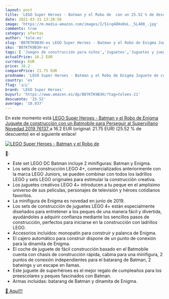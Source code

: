 ```yaml
---
layout: post
title: 'LEGO Super Heroes - Batman y el Robo de  con un 25.52 % de descuento'
date: 2021-03-31 13:20:58
image: 'https://m.media-amazon.com/images/I/51+q4OHx0oL._SL400_.jpg'
comments: true
category: ofertas
author: 'tole.es'
slug: 'B07KTK9B3H-es LEGO Super Heroes - Batman y el Robo de Enigma Juguete de...'
sku: 'B07KTK9B3H-es'
tags: [ 'Juegos de construcción para niños','Juguetes','Juguetes y juegos','lego','lego super heroes', ]
actualPrice: 16.2 EUR
currency: EUR
price: 16.2
comparePrice: 21.75 EUR
prodname: 'LEGO Super Heroes - Batman y el Robo de Enigma Juguete de construcción con un Batmobile para Perseguir al Supervillano  Novedad 2019  76137 '
country: 'es'
flag: '🇪🇸'
brand: 'LEGO Super Heroes'
buyurl: 'https://www.amazon.es/dp/B07KTK9B3H/?tag=tolees-21'
descuento: '25.52'
average: '10.937'
---
```


En este momento está [LEGO Super Heroes - Batman y el Robo de Enigma Juguete de construcción con un Batmobile para Perseguir al Supervillano  Novedad 2019  76137 ](https://www.amazon.es/dp/B07KTK9B3H/?tag=tolees-21) a 16.2 EUR (original: 21.75 EUR) (25.52 %  de descuento) en el siguiente enlace!

[![LEGO Super Heroes - Batman y el Robo de ](https://m.media-amazon.com/images/I/51+q4OHx0oL._SL400_.jpg)](https://www.amazon.es/dp/B07KTK9B3H/?tag=tolees-21)

🔎:

- Este set LEGO DC Batman incluye 2 minifiguras: Batman y Enigma.
- Los sets de construcción LEGO 4+, comercializados anteriormente con la marca LEGO Juniors, se pueden combinar con todos los ladrillos LEGO y sets LEGO originales para estimular la construcción creativa.
- Los juguetes creativos LEGO 4+ introducen a tu peque en el amplísimo universo de sus películas, personajes de televisión y héroes cotidianos favoritos.
- La minifigura de Enigma es novedad en junio de 2019.
- Los sets de construcción de juguetes LEGO 4+ están especialmente diseñados para entretener a los peques de una manera fácil y divertida, ayudándoles a adquirir confianza mediante los sencillos pasos de construcción, perfectos para iniciarse en la construcción con ladrillos LEGO.
- Accesorios incluidos: monopatín para construir y palanca de Enigma.
- El cajero automático para construir dispone de un punto de conexión para la dinamita de Enigma.
- El coche de juguete de fácil construcción basado en el Batmobile cuenta con chasis de construcción rápida, cabina para una minifigura, 2 puntos de conexión independientes para el batarang de Batman, 2 batwings y un escape en llamas.
- Este juguete de superhéroes es el mejor regalo de cumpleaños para los preescolares y peques fascinados con Batman.
- Armas incluidas: batarang de Batman y dinamita de Enigma.

[🛒 Aquí!!!](https://www.amazon.es/dp/B07KTK9B3H/?tag=tolees-21)
